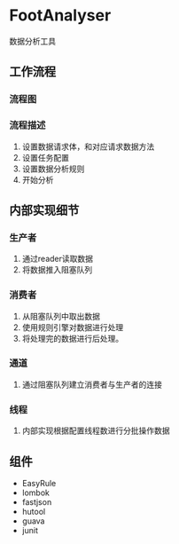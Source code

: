 # FootAnalyser
数据分析工具

## 工作流程
### 流程图
### 流程描述
1. 设置数据请求体，和对应请求数据方法
2. 设置任务配置
3. 设置数据分析规则
4. 开始分析

## 内部实现细节
### 生产者
1. 通过reader读取数据
2. 将数据推入阻塞队列

### 消费者
1. 从阻塞队列中取出数据
2. 使用规则引擎对数据进行处理
3. 将处理完的数据进行后处理。

### 通道
1. 通过阻塞队列建立消费者与生产者的连接

### 线程
1. 内部实现根据配置线程数进行分批操作数据

## 组件
- EasyRule
- lombok
- fastjson
- hutool
- guava
- junit